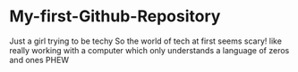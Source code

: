 # My-first-Github-Repository
Just a girl trying to be techy
So the world of tech at first seems scary!
like really working with a computer which only understands
a language of zeros and ones 
PHEW
